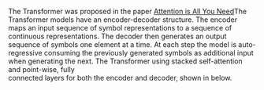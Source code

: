 The Transformer was proposed in the paper [Attention is All You Need](https://arxiv.org/abs/1706.03762)The Transformer models have an encoder-decoder structure. The encoder maps an input sequence of symbol representations to a sequence of continuous representations. The decoder then generates an output  sequence of symbols one element at a time. At each step the model is auto-regressive consuming the previously generated symbols as additional input when generating the next.
The Transformer using stacked self-attention and point-wise, fully  
connected layers for both the encoder and decoder, shown in below.